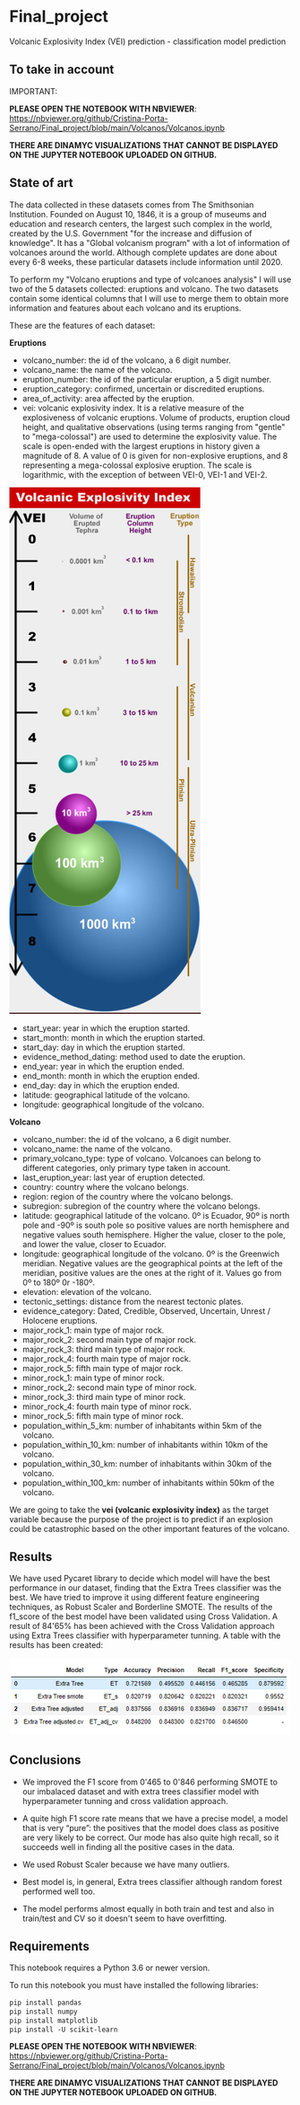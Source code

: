 # Final_project
Volcanic Explosivity Index (VEI) prediction - classification model prediction


## To take in account

IMPORTANT:

**PLEASE OPEN THE NOTEBOOK WITH NBVIEWER**: https://nbviewer.org/github/Cristina-Porta-Serrano/Final_project/blob/main/Volcanos/Volcanos.ipynb
 
 **THERE ARE DINAMYC VISUALIZATIONS THAT CANNOT BE DISPLAYED ON THE JUPYTER NOTEBOOK UPLOADED ON GITHUB.**

## State of art

The data collected in these datasets comes from The Smithsonian Institution. Founded on August 10, 1846, it is a group of museums and education and research centers, the largest such complex in the world, created by the U.S. Government "for the increase and diffusion of knowledge". It has a "Global volcanism program" with a lot of information of volcanoes around the world. Although complete updates are done about every 6-8 weeks, these particular datasets include information until 2020.

To perform my "Volcano eruptions and type of volcanoes analysis" I will use two of the 5 datasets collected: eruptions and volcano. The two datasets contain some identical columns that I will use to merge them to obtain more information and features about each volcano and its eruptions.

These are the features of each dataset:

**Eruptions**
- volcano_number: the id of the volcano, a 6 digit number.
- volcano_name: the name of the volcano.
- eruption_number: the id of the particular eruption, a 5 digit number.
- eruption_category: confirmed, uncertain or discredited eruptions.
- area_of_activity: area affected by the eruption.
- vei: volcanic explosivity index. It is a relative measure of the explosiveness of volcanic eruptions. Volume of products, eruption cloud height, and qualitative observations (using terms ranging from "gentle" to "mega-colossal") are used to determine the explosivity value. The scale is open-ended with the largest eruptions in history given a magnitude of 8. A value of 0 is given for non-explosive eruptions, and 8 representing a mega-colossal explosive eruption. The scale is logarithmic, with the exception of between VEI-0, VEI-1 and VEI-2.

![taula VEI](Volcanos/Vei.PNG)

- start_year: year in which the eruption started.
- start_month: month in which the eruption started.
- start_day: day in which the eruption started.
- evidence_method_dating: method used to date the eruption.
- end_year: year in which the eruption ended.
- end_month: month in which the eruption ended.
- end_day: day in which the eruption ended.
- latitude: geographical latitude of the volcano.
- longitude: geographical longitude of the volcano.

**Volcano**
- volcano_number: the id of the volcano, a 6 digit number.
- volcano_name: the name of the volcano.
- primary_volcano_type: type of volcano. Volcanoes can belong to different categories, only primary type taken in account.
- last_eruption_year: last year of eruption detected.
- country: country where the volcano belongs.
- region: region of the country where the volcano belongs.
- subregion: subregion of the country where the volcano belongs.
- latitude: geographical latitude of the volcano. 0º is Ecuador, 90º is north pole and -90º is south pole so positive values are north hemisphere and negative values south hemisphere. Higher the value, closer to the pole, and lower the value, closer to Ecuador.
- longitude: geographical longitude of the volcano. 0º is the Greenwich meridian. Negative values are the geographical points at the left of the meridian, positive values are the ones at the right of it. Values go from 0º to 180º 0r -180º.
- elevation: elevation of the volcano.
- tectonic_settings: distance from the nearest tectonic plates.
- evidence_category: Dated, Credible, Observed, Uncertain, Unrest / Holocene eruptions.
- major_rock_1: main type of major rock.
- major_rock_2: second main type of major rock.
- major_rock_3: third main type of major rock.
- major_rock_4: fourth main type of major rock.
- major_rock_5: fifth main type of major rock.
- minor_rock_1: main type of minor rock.
- minor_rock_2: second main type of minor rock.
- minor_rock_3: third main type of minor rock.
- minor_rock_4: fourth main type of minor rock.
- minor_rock_5: fifth main type of minor rock.
- population_within_5_km: number of inhabitants within 5km of the volcano.
- population_within_10_km: number of inhabitants within 10km of the volcano.
- population_within_30_km: number of inhabitants within 30km of the volcano.
- population_within_100_km: number of inhabitants within 50km of the volcano.

We are going to take the **vei (volcanic explosivity index)** as the target variable because the purpose of the project is to predict if an explosion could be catastrophic based on the other important features of the volcano.

## Results

We have used Pycaret library to decide which model will have the best performance in our dataset, finding that the Extra Trees classifier was the best. We have tried to improve it using different feature engineering techniques, as Robust Scaler and Borderline SMOTE. The results of the f1_score of the best model have been validated using Cross Validation. A result of 84'65% has been achieved with the Cross Validation approach using Extra Trees classifier with hyperparameter tunning. A table with the results has been created:

![taula F1 score](Volcanos/Results.PNG)

## Conclusions

- We improved the F1 score from 0'465 to 0'846 performing SMOTE to our imbalaced dataset and with extra trees classifier model with hyperparameter tunning and cross validation approach.

- A quite high F1 score rate means that we have a precise model, a model that is very “pure”: the positives that the model does class as positive are very likely to be correct. Our mode has also quite high recall, so it succeeds well in finding all the positive cases in the data.

- We used Robust Scaler because we have many outliers.

- Best model is, in general, Extra trees classifier although random forest performed well too.

- The model performs almost equally in both train and test and also in train/test and CV so it doesn't seem to have overfitting.

## Requirements

This notebook requires a Python 3.6 or newer version.

To run this notebook you must have installed the following libraries:

    pip install pandas
    pip install numpy
    pip install matplotlib
    pip install -U scikit-learn
 
 **PLEASE OPEN THE NOTEBOOK WITH NBVIEWER**: https://nbviewer.org/github/Cristina-Porta-Serrano/Final_project/blob/main/Volcanos/Volcanos.ipynb
 
 **THERE ARE DINAMYC VISUALIZATIONS THAT CANNOT BE DISPLAYED ON THE JUPYTER NOTEBOOK UPLOADED ON GITHUB.**
